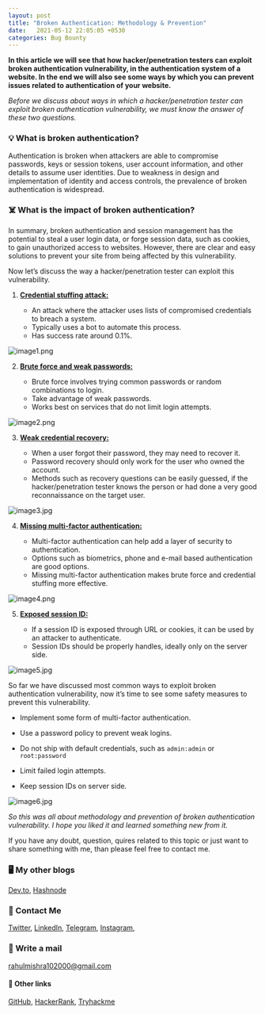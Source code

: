 ```yaml
---
layout: post
title: "Broken Authentication: Methodology & Prevention"
date:   2021-05-12 22:05:05 +0530
categories: Bug Bounty
---
```

**In this article we will see that how hacker/penetration testers can exploit broken authentication vulnerability, in the authentication system of a website. In the end we will also see some ways by which you can prevent issues related to authentication of your website.**

*Before we discuss about ways in which a hacker/penetration tester can exploit broken authentication vulnerability, we must know the answer of these two questions.*

### 💡 What is broken authentication?
Authentication is broken when attackers are able to compromise passwords, keys or session tokens, user account information, and other details to assume user identities. Due to weakness in design and implementation of identity and access controls, the prevalence of broken authentication is widespread.

### ☠️ What is the impact of broken authentication?
In summary, broken authentication and session management has the potential to steal a user login data, or forge session data, such as cookies, to gain unauthorized access to websites. However, there are clear and easy solutions to prevent your site from being affected by this vulnerability.

Now let’s discuss the way a hacker/penetration tester can exploit this vulnerability.

1. <u>**Credential stuffing attack:**</u> 
    - An attack where the attacker uses lists of compromised credentials to breach a system.
    - Typically uses a bot to automate this process.
    - Has success rate around 0.1%.

    <!-- Image 1 will come here -->
![image1.png](https://cdn.hashnode.com/res/hashnode/image/upload/v1620836802294/QabPRIhAot.png)

2. <u>**Brute force and weak passwords:**</u> 
    - Brute force involves trying common passwords or random combinations to login.
    - Take advantage of weak passwords.
    - Works best on services that do not limit login attempts. 

     <!-- Image 2 will come here -->
![image2.png](https://cdn.hashnode.com/res/hashnode/image/upload/v1620836818937/qduhygZgM.png)

3. <u>**Weak credential recovery:**</u> 
    - When a user forgot their password, they may need to recover it.
    - Password recovery should only work for the user who owned the account.
    - Methods such as recovery questions can be easily guessed, if the hacker/penetration tester knows the person or had done a very good reconnaissance on the target user.

    <!-- Image 3 will come here -->
![image3.jpg](https://cdn.hashnode.com/res/hashnode/image/upload/v1620836834664/m86de_ZPm.jpeg)

4. <u>**Missing multi-factor authentication:**</u>
    - Multi-factor authentication can help add a layer of security to authentication.
    - Options such as biometrics, phone and e-mail based authentication are good options.
    - Missing multi-factor authentication makes brute force and credential stuffing more effective.

    <!-- Image 4 will come here -->
![image4.png](https://cdn.hashnode.com/res/hashnode/image/upload/v1620836848969/JWR2UQ0VK.png)

5. <u>**Exposed session ID:**</u>
    - If a session ID is exposed through URL or cookies, it can be used by an attacker to authenticate.
    - Session IDs should be properly handles, ideally only on the server side.

    <!-- Image 5 will come here -->
![image5.jpg](https://cdn.hashnode.com/res/hashnode/image/upload/v1620836877978/BTcUH-mIG.jpeg)

So far we have discussed most common ways to exploit broken authentication vulnerability, now it’s time to see some safety measures to prevent this vulnerability.
- Implement some form of multi-factor authentication.
- Use a password policy to prevent weak logins.
- Do not ship with default credentials, such as `admin:admin` or `root:password`
- Limit failed login attempts.
- Keep session IDs on server side.

    <!-- Image 6 will come here -->
![image6.jpg](https://cdn.hashnode.com/res/hashnode/image/upload/v1620836953757/Xt0h-ykC7.jpeg)

*So this was all about methodology and prevention of broken authentication vulnerability. I hope you liked it and learned something new from it.*

If you have any doubt, question, quires related to this topic or just want to share something with me, than please feel free to contact me. 

### 🖥 My other blogs
[Dev.to](https://dev.to/rahulmishra05),
[Hashnode](https://hashnode.com/@programmingport)

### 📱 Contact Me

[Twitter](https://twitter.com/r_mishra10),
[LinkedIn](https://www.linkedin.com/in/rahul-mishra-66210b185),
[Telegram](https://t.me/rahul_mishra10),
[Instagram](https://www.instagram.com/rahul_mishra10/?hl=en),

### 📧 Write a mail
<rahulmishra102000@gmail.com>

#### 🚀 Other links

[GitHub](https://github.com/rahulMishra05),
[HackerRank](https://www.hackerrank.com/rahulmishra10201),
[Tryhackme](https://tryhackme.com/p/rahulMishra05)